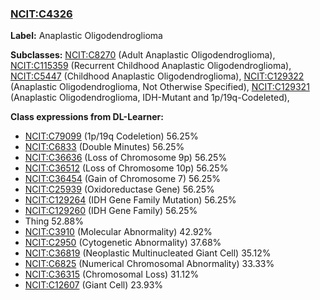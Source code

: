 
### [NCIT:C4326](http://purl.obolibrary.org/obo/NCIT_C4326)
**Label:** Anaplastic Oligodendroglioma

**Subclasses:** [NCIT:C8270](http://purl.obolibrary.org/obo/NCIT_C8270) (Adult Anaplastic Oligodendroglioma), [NCIT:C115359](http://purl.obolibrary.org/obo/NCIT_C115359) (Recurrent Childhood Anaplastic Oligodendroglioma), [NCIT:C5447](http://purl.obolibrary.org/obo/NCIT_C5447) (Childhood Anaplastic Oligodendroglioma), [NCIT:C129322](http://purl.obolibrary.org/obo/NCIT_C129322) (Anaplastic Oligodendroglioma, Not Otherwise Specified), [NCIT:C129321](http://purl.obolibrary.org/obo/NCIT_C129321) (Anaplastic Oligodendroglioma, IDH-Mutant and 1p/19q-Codeleted), 

**Class expressions from DL-Learner:**

- [NCIT:C79099](http://purl.obolibrary.org/obo/NCIT_C79099) (1p/19q Codeletion) 56.25%
- [NCIT:C6833](http://purl.obolibrary.org/obo/NCIT_C6833) (Double Minutes) 56.25%
- [NCIT:C36636](http://purl.obolibrary.org/obo/NCIT_C36636) (Loss of Chromosome 9p) 56.25%
- [NCIT:C36512](http://purl.obolibrary.org/obo/NCIT_C36512) (Loss of Chromosome 10p) 56.25%
- [NCIT:C36454](http://purl.obolibrary.org/obo/NCIT_C36454) (Gain of Chromosome 7) 56.25%
- [NCIT:C25939](http://purl.obolibrary.org/obo/NCIT_C25939) (Oxidoreductase Gene) 56.25%
- [NCIT:C129264](http://purl.obolibrary.org/obo/NCIT_C129264) (IDH Gene Family Mutation) 56.25%
- [NCIT:C129260](http://purl.obolibrary.org/obo/NCIT_C129260) (IDH Gene Family) 56.25%
- Thing 52.88%
- [NCIT:C3910](http://purl.obolibrary.org/obo/NCIT_C3910) (Molecular Abnormality) 42.92%
- [NCIT:C2950](http://purl.obolibrary.org/obo/NCIT_C2950) (Cytogenetic Abnormality) 37.68%
- [NCIT:C36819](http://purl.obolibrary.org/obo/NCIT_C36819) (Neoplastic Multinucleated Giant Cell) 35.12%
- [NCIT:C6825](http://purl.obolibrary.org/obo/NCIT_C6825) (Numerical Chromosomal Abnormality) 33.33%
- [NCIT:C36315](http://purl.obolibrary.org/obo/NCIT_C36315) (Chromosomal Loss) 31.12%
- [NCIT:C12607](http://purl.obolibrary.org/obo/NCIT_C12607) (Giant Cell) 23.93%


